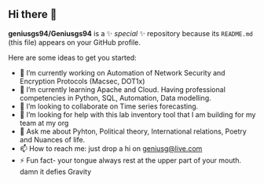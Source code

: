 ## Hi there 👋


**geniusgs94/Geniusgs94** is a ✨ _special_ ✨ repository because its `README.md` (this file) appears on your GitHub profile.

Here are some ideas to get you started:

- 🔭 I’m currently working on Automation of Network Security and Encryption Protocols (Macsec, DOT1x)
- 🌱 I’m currently learning Apache and Cloud. Having professional  competencies in Python, SQL, Automation, Data modelling.
- 👯 I’m looking to collaborate on Time series forecasting.
- 🤔 I’m looking for help with this lab inventory tool that I am building for my team at my org
- 💬 Ask me about Pyhton, Political theory, International relations, Poetry and Nuances of life.
- 📫 How to reach me: just drop a hi on geniusg@live.com
- ⚡ Fun fact- your tongue always rest at the upper part of your mouth. damn it defies Gravity

